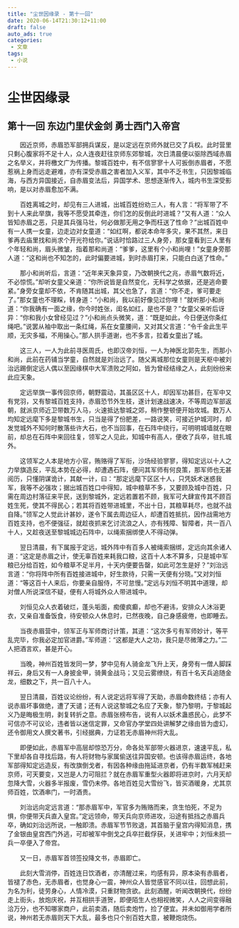 ```yaml
---
title: "尘世因缘录 - 第十一回"
date: 2020-06-14T21:30:12+11:00
draft: false
auto_ads: true
categories:
 - 文章
tags:
 - 小说
---
```

# 尘世因缘录

## 第十一回 东边门里伏金剑 勇士西门入帝宫

　　因近京师，赤眉恐军部拥兵谋反，是以定远在京师外就已交了兵权。此时营里只剩心腹家将不足十人，众人连夜赶往京师东郊黎城，次日清晨便以驱除西域赤眉之名举义，并将檄文广为传播。黎城百姓中，有不信寥寥十人可扳倒赤眉者，不愿惹祸上身而远走避难，亦有深受赤眉之害者加入义军，其中不乏书生，只因黎城临海，与西方异国接近，自赤眉变法后，异国学术、思想逐渐传入，城内书生深受影响，是以对赤眉愈加不满。

　　百姓离城之时，却见有三人进城，出城百姓纷劝三人，有人言：“将军带了不到十人来此举旗，我等不愿受其牵连，你们怎的反倒此时进城？”又有人道：“众人皆知赤眉之恶，只是其兵强马壮，何必做那无用之争而枉送了性命？”出城百姓中有一人携一女童，边走边对女童道：“如红啊，都说本命年多灾，果不其然，来日爹再去庙里找和尚求个开光符给你。”说话时恰路过三人身旁，那女童看到三人里有个年轻和尚，眉头微皱，指着那和尚道：“爹爹，这里有个小和尚哩！”女童身旁那人道：“这和尚也不知怎的，此时偏要进城，到时赤眉打来，只能白白送了性命。”

　　那小和尚听后，言道：“近年来天象异变，乃改朝换代之兆，赤眉气数将近，不必惊慌。”却听女童父亲道：“你所说皆是自然变化，无科学之依据，还是逃命要紧。”身旁女童却不依，不肯随其出城，其父也急了，言道：“你不走，爹可要走了。”那女童也不理睬，转身道：“小和尚，我以前好像见过你哩！”就听那小和尚道：“你我确有一面之缘，你今时姓张，闺名如红，是也不是？”女童父亲听后讶异：“你和我小女曾经见过？”小和尚点头微笑，道：“既是如此，今日便送你条红绳吧。”说罢从袖中取出一条红绳，系在女童腰间，又对其父言道：“令千金此生平顺，无灾多福，不用操心。”那人拱手道谢，也不多言，拉着女童出了城。

　　这三人，一人为此前寻医周氏，也即汉帝刘恒，一人为神医北郭先生，而那小和尚，此前在药铺当学童，自然就是刘治远了。随父离城那位女童则是天枢中被刘治远踢倒定远人偶以至因缘棋中大军溃败之阿如，皆为曾经结缘之人，此刻纷纷来此应天象。

　　定远举旗一事传回京师，朝野震动，其虽区区十人，却因军功甚巨，在军中又有党羽，又有黎城百姓支持，赤眉恐节外生枝，遂计划速战速决，不等周边军部返朝，就派京师近卫带数万人马，火速抵达黎城之郊，稍作整顿便开始攻城。数万人均知定远麾下多是黎城书生，只当是得了份肥差，一路说笑，可接近护城河时，却发觉城外不知何时散落些许大石，也不当回事，在石阵中绕行，可明明城墙就在眼前，却总在石阵中来回往复，领军之人见此，知城中有高人，便收了兵卒，驻扎城外。

　　这领军之人本是地方小官，贿赂得了军衔，沙场经验寥寥，得知定远以十人之力举旗造反，平乱本势在必得，却遭遇石阵，便问其军师有何良策，那军师也无甚阅历，只懂阴谋诡计，其献一计，曰：“那定远麾下区区十人，只凭妖术迷惑我军，我等不必强攻；据出城百姓口中得知，城中粮草不多，又要顾及城中百姓，只需在周边村落征来平民，送到黎城外，定远若置若不顾，我军可大肆宣传其不顾百姓生死，使其不得民心；若其将百姓带进城里，不出十日，其粮草耗尽，也就不战自降。”领军之人觉此计甚妙，遂令下属去周边征人，却遭百姓抵抗，因作战需地方百姓支持，也不便强征，就趁夜抓来乞讨流浪之人，亦有残障、智障者，共一百八十人，又趁夜送至黎城城边石阵中，以绳索捆绑使人不得动弹。

　　翌日清晨，有下属报于定远，城外阵中有百多人被绳索捆绑，定远向其余诸人道：“这定是赤眉之计，使无辜百姓来耗我口粮，这百十人本不算多，只是城中军粮已分给百姓，如今粮草不足半月，十天内便要告罄，如此可怎生是好？”刘治远言道：“你将阵中所有百姓接进城中，好生款待，只需一天便有分晓。”又对刘恒道：“等这百十人来后，你要亲自服侍，不可怠慢。”定远与刘恒不明其中道理，却对僧人所说深信不疑，便有人将城外众人带进城中。

　　刘恒见众人衣着破烂，蓬头垢面，痴傻疯癫，却也不避讳，安排众人沐浴更衣，又亲自准备饭食，待安顿众人休息时，已然夜晚，自己身感疲倦，也即睡去。

　　当夜赤眉营中，领军正与军师商讨计策，其道：“这次多亏有军师妙计，等平乱完毕，你我必定加官进爵。”军师道：“这都是大人之功，我只是尽微薄之力。”二人把酒言欢，甚是开心。

　　当晚，神州百姓皆发同一梦，梦中见有人骑金龙飞升上天，身旁有一僧人脚踩祥云，身后又有一人身披金甲，骑黄金战马；又见云雾缭绕，有百十名天兵追随金龙，细数之下，共一百八十人。

　　翌日清晨，百姓议论纷纷，有人说定远将军得了天助，赤眉命数终结；亦有人说赤眉坏事做绝，遭了天谴；还有人说这黎城之名应了天象，黎乃黎明，于黎城起义乃是晦极生明，剥复转折之意。赤眉张榜布告，说有人以妖术蛊惑民心，此梦不可信亦不可议论，违者皆以迷信定罪，又命官办学堂四处讲解梦之缘由皆为虚幻，还令御用文人撰文著书，引经据典，力证若无赤眉神州将大乱。

　　即便如此，赤眉军中高层却惊恐万分，命各处军部带火器进京，速速平乱，私下里却各自寻找后路，有人将财物与家属偷送往异国安顿。也该得赤眉运终，各地军部得知定远造反，有改旗倒戈者，有因各种缘由拖延进京者，仍有半数军械赶来京师，可天要变，又岂是人力可阻拦？就在赤眉军重型火器即将进京时，六月天却忽降大雪，火器多半报废，雪仍未停。各地百姓见大雪纷飞，皆买酒暖身，尤其京师百姓，饮酒串门，一时酒贵。

　　刘治远向定远言道：“那赤眉军中，军官多为贿赂而来，贪生怕死，不足为惧，你便带天兵直入皇宫。”定远领命，带天兵向京师进攻，沿途有抵挡之赤眉兵卒，确如刘治远所说，一触即溃。赤眉军节节败退，其首脑于皇宫内得知消息，携了金银由皇宫西门外逃，可却被军中倒戈之兵卒拦截俘获，关进牢中；刘恒未损一兵一卒便入了帝宫。

　　又一日，赤眉军首领签投降文书，赤眉即亡。

　　此刻大雪消停，百姓连日饮酒者，亦清醒过来，均感有异，原本染有赤眉者，皆褪了赤色，无赤眉者，也觉身心一震，神州众人皆觉感官不同以往，回想此前，为名为利，徒劳身心，人情冷漠，只重财物贪欲。此刻酒醒，听闻改朝换代，纷纷走上街头，放炮庆祝，并互相拱手道贺，即便陌生人也相视微笑，人人之间变得融洽万分，也不知哪家商户，此前卖酒，随后卖炮竹，捡了便宜。并未如御用学者所说，神州若无赤眉则天下大乱，最多也只个别百姓大意，被鞭炮烧伤。